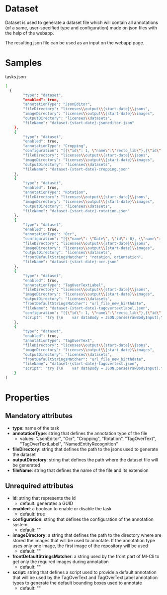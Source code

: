 # Dataset

Dataset is used to generate a dataset file which will contain all annotations (of a same, user-specified type and configuration) made on json files with the help of the webapp.

The resulting json file can be used as an input on the webapp page.

# Samples

tasks.json 
```sh
[
  {
  		"type": "dataset",
  		"enabled": true,
  		"annotationType": "JsonEditor",
  		"fileDirectory": "licenses\\output\\{start-date}\\jsons",
  		"imageDirectory": "licenses\\output\\{start-date}\\images",
  		"outputDirectory": "licenses\\datasets",
  		"fileName": "dataset-{start-date}-jsoneditor.json"
  	},
  	{
  		"type": "dataset",
  		"enabled": true,
  		"annotationType": "Cropping",
  		"configuration": "[{\"id\": 1, \"name\":\"recto_lib\"},{\"id\": 2, \"name\":\"verso_lib\"},{\"id\": 3, \"name\":\"verso_lib1\"}]",
  		"fileDirectory": "licenses\\output\\{start-date}\\jsons",
  		"imageDirectory": "licenses\\output\\{start-date}\\images",
  		"outputDirectory": "licenses\\datasets",
  		"fileName": "dataset-{start-date}-cropping.json"
  	},
  	{
  		"type": "dataset",
  		"enabled": true,
  		"annotationType": "Rotation",
  		"fileDirectory": "licenses\\output\\{start-date}\\jsons",
  		"imageDirectory": "licenses\\output\\{start-date}\\images",
  		"outputDirectory": "licenses\\datasets",
  		"fileName": "dataset-{start-date}-rotation.json"
  	},
  	{
  		"type": "dataset",
  		"enabled": true,
  		"annotationType": "Ocr",
  		"configuration": "[{\"name\": \"Date\", \"id\": 0}, {\"name\": \"City name\", \"id\": 1}]",
  		"fileDirectory": "licenses\\output\\{start-date}\\jsons",
  		"imageDirectory": "licenses\\output\\{start-date}\\images",
  		"outputDirectory": "licenses\\datasets",
  		"frontDefaultStringsMatcher": "rotation, orientation",
  		"fileName": "dataset-{start-date}-ocr.json"
  	},
  	{
  		"type": "dataset",
  		"enabled": true,
  		"annotationType": "TagOverTextLabel",
  		"fileDirectory": "licenses\\output\\{start-date}\\jsons",
  		"imageDirectory": "licenses\\output\\{start-date}\\images",
  		"outputDirectory": "licenses\\datasets",
  		"frontDefaultStringsMatcher": "url_file_new_birthdate",
  		"fileName": "dataset-{start-date}-tagovertextlabel.json",
  		"configuration": "[{\"id\": 1, \"name\":\"recto_lib\"},{\"id\": 2, \"name\":\"verso_lib\"},{\"id\": 3, \"name\":\"verso_lib1\"}]",
  		"script": "try {\n    var dataBody = JSON.parse(rawBodyInput);\n\tconst boundingBoxInfo = dataBody.analysis[0].elements[0].output_new_verso_zone[0];\n\tconst new_data = [{\"labels\": {\"boundingBoxes\":[{\"id\": 0, \"level\": 1, \"page_num\": 1, \"block_num\": 1, \"par_num\": 1, \"line_num\": 1, \"word_num\": 1, \"left\": boundingBoxInfo.coordinates.xmin, \"top\": boundingBoxInfo.coordinates.ymin, \"width\": boundingBoxInfo.coordinates.xmax - boundingBoxInfo.coordinates.xmin, \"height\": boundingBoxInfo.coordinates.ymax - boundingBoxInfo.coordinates.ymin, \"conf\": boundingBoxInfo.confidence, \"text\": boundingBoxInfo.label}]}}];\n    rawBodyOutput = JSON.stringify(new_data);\n} catch(ex) {\n    console.log(\"Parsing failed\");\n    console.log(ex.toString());\n    rawBodyOutput = rawBodyInput;\n}"
  	},
  	{
  		"type": "dataset",
  		"enabled": true,
  		"annotationType": "TagOverText",
  		"fileDirectory": "licenses\\output\\{start-date}\\jsons",
  		"imageDirectory": "licenses\\output\\{start-date}\\images",
  		"outputDirectory": "licenses\\datasets",
  		"frontDefaultStringsMatcher": "url_file_new_birthdate",
  		"fileName": "dataset-{start-date}-tagovertext.json",
  		"script": "try {\n    var dataBody = JSON.parse(rawBodyInput);\n\tconst boundingBoxInfo = dataBody.analysis[0].elements[0].output_new_verso_zone[0];\n\tconst new_data = [{\"labels\": {\"boundingBoxes\":[{\"id\": 0, \"level\": 1, \"page_num\": 1, \"block_num\": 1, \"par_num\": 1, \"line_num\": 1, \"word_num\": 1, \"left\": boundingBoxInfo.coordinates.xmin, \"top\": boundingBoxInfo.coordinates.ymin, \"width\": boundingBoxInfo.coordinates.xmax - boundingBoxInfo.coordinates.xmin, \"height\": boundingBoxInfo.coordinates.ymax - boundingBoxInfo.coordinates.ymin, \"conf\": boundingBoxInfo.confidence, \"text\": boundingBoxInfo.label}]}}];\n    rawBodyOutput = JSON.stringify(new_data);\n} catch(ex) {\n    console.log(\"Parsing failed\");\n    console.log(ex.toString());\n    rawBodyOutput = rawBodyInput;\n}"
  	}
] 
```


# Properties

## Mandatory attributes
- **type**: name of the task
- **annotationType**: string that defines the annotation type of the file
    - values: "JsonEditor", "Ocr", "Cropping", "Rotation", "TagOverText", "TagOverTextLabel", "NamedEntityRecognition"
- **fileDirectory**: string that defines the path to the jsons used to generate the dataset
- **outputDirectory**: string that defines the path where the dataset file will be generated
- **fileName**: string that defines the name of the file and its extension  
    
## Unrequired attributes
- **id**: string that represents the id
    - default: generates a GUID
- **enabled**: a boolean to enable or disable the task
    - default: true
- **configuration**: string that defines the configuration of the annotation system
    - default: ""
- **imageDirectory**: a string that defines the path to the directory where are stored the images that will be used to annotate. If the annotation type uses only one image, the first image of the repository will be used
    - default: ""
- **frontDefaultStringsMatcher**: a string used by the front part of Ml-Cli to get only the required images during annotation
    - default: ""
- **script**: string that defines a script used to provide a default annotation that will be used by the TagOverText and TagOverTextLabel annotation types to generate the default bounding boxes used to annotate
    - default: ""